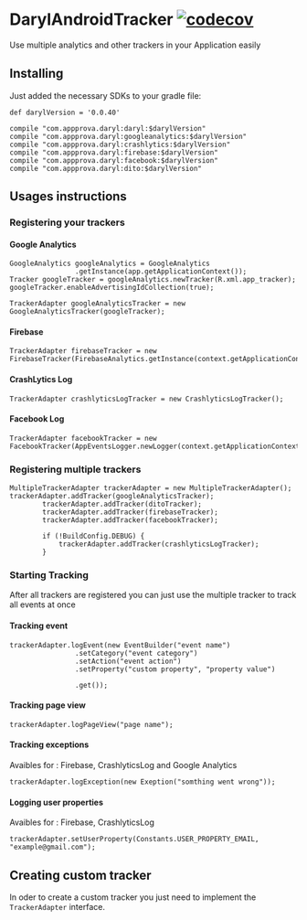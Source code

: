 # DarylAndroidTracker [![codecov](https://codecov.io/gh/guitcastro/DarylAndroidTracker/branch/master/graph/badge.svg)](https://codecov.io/gh/guitcastro/DarylAndroidTracker)
Use multiple analytics and other trackers in your Application easily 

## Installing 

Just added the necessary SDKs to your gradle file:

```
def darylVersion = '0.0.40'

compile "com.appprova.daryl:daryl:$darylVersion"
compile "com.appprova.daryl:googleanalytics:$darylVersion"
compile "com.appprova.daryl:crashlytics:$darylVersion"
compile "com.appprova.daryl:firebase:$darylVersion"
compile "com.appprova.daryl:facebook:$darylVersion"
compile "com.appprova.daryl:dito:$darylVersion"
```

## Usages instructions

### Registering your trackers

#### Google Analytics

```
GoogleAnalytics googleAnalytics = GoogleAnalytics
                .getInstance(app.getApplicationContext());
Tracker googleTracker = googleAnalytics.newTracker(R.xml.app_tracker);
googleTracker.enableAdvertisingIdCollection(true);

TrackerAdapter googleAnalyticsTracker = new GoogleAnalyticsTracker(googleTracker);
```


#### Firebase

```
TrackerAdapter firebaseTracker = new FirebaseTracker(FirebaseAnalytics.getInstance(context.getApplicationContext()));
```

#### CrashLytics Log

```
TrackerAdapter crashlyticsLogTracker = new CrashlyticsLogTracker();
```

#### Facebook Log

```
TrackerAdapter facebookTracker = new FacebookTracker(AppEventsLogger.newLogger(context.getApplicationContext()));
```

### Registering multiple trackers

```
MultipleTrackerAdapter trackerAdapter = new MultipleTrackerAdapter();
trackerAdapter.addTracker(googleAnalyticsTracker);
        trackerAdapter.addTracker(ditoTracker);
        trackerAdapter.addTracker(firebaseTracker);
        trackerAdapter.addTracker(facebookTracker);

        if (!BuildConfig.DEBUG) {
            trackerAdapter.addTracker(crashlyticsLogTracker);
        }

```

### Starting Tracking 

After all trackers are registered you can just use the multiple tracker to track all events at once

#### Tracking event

```
trackerAdapter.logEvent(new EventBuilder("event name")
                .setCategory("event category")
                .setAction("event action")
                .setProperty("custom property", "property value")         
                .get());
```

#### Tracking page view

```
trackerAdapter.logPageView("page name");
```

#### Tracking exceptions

Avaibles for : Firebase, CrashlyticsLog and Google Analytics

```
trackerAdapter.logException(new Exeption("somthing went wrong"));
```

#### Logging user properties

Avaibles for : Firebase, CrashlyticsLog

```
trackerAdapter.setUserProperty(Constants.USER_PROPERTY_EMAIL, "example@gmail.com");
```

## Creating custom tracker

In oder to create a custom tracker you just need to implement the `TrackerAdapter` interface.

